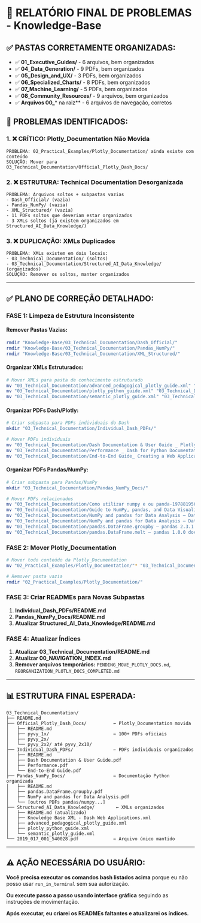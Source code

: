 # 🔧 RELATÓRIO FINAL DE PROBLEMAS - Knowledge-Base

## ✅ **PASTAS CORRETAMENTE ORGANIZADAS:**
- ✅ **01_Executive_Guides/** - 6 arquivos, bem organizados
- ✅ **04_Data_Generation/** - 9 PDFs, bem organizados  
- ✅ **05_Design_and_UX/** - 3 PDFs, bem organizados
- ✅ **06_Specialized_Charts/** - 8 PDFs, bem organizados
- ✅ **07_Machine_Learning/** - 5 PDFs, bem organizados
- ✅ **08_Community_Resources/** - 9 arquivos, bem organizados
- ✅ **Arquivos 00_*** na raiz** - 6 arquivos de navegação, corretos

## 🚨 **PROBLEMAS IDENTIFICADOS:**

### **1. ❌ CRÍTICO: Plotly_Documentation Não Movida**
```
PROBLEMA: 02_Practical_Examples/Plotly_Documentation/ ainda existe com conteúdo
SOLUÇÃO: Mover para 03_Technical_Documentation/Official_Plotly_Dash_Docs/
```

### **2. ❌ ESTRUTURA: Technical Documentation Desorganizada**
```
PROBLEMA: Arquivos soltos + subpastas vazias
- Dash_Official/ (vazia)
- Pandas_NumPy/ (vazia)
- XML_Structured/ (vazia)
- 11 PDFs soltos que deveriam estar organizados
- 3 XMLs soltos (já existem organizados em Structured_AI_Data_Knowledge/)
```

### **3. ❌ DUPLICAÇÃO: XMLs Duplicados**
```
PROBLEMA: XMLs existem em dois locais:
- 03_Technical_Documentation/ (soltos)
- 03_Technical_Documentation/Structured_AI_Data_Knowledge/ (organizados)
SOLUÇÃO: Remover os soltos, manter organizados
```

---

## ✅ **PLANO DE CORREÇÃO DETALHADO:**

### **FASE 1: Limpeza de Estrutura Inconsistente**

#### **Remover Pastas Vazias:**
```bash
rmdir "Knowledge-Base/03_Technical_Documentation/Dash_Official/"
rmdir "Knowledge-Base/03_Technical_Documentation/Pandas_NumPy/"
rmdir "Knowledge-Base/03_Technical_Documentation/XML_Structured/"
```

#### **Organizar XMLs Estruturados:**
```bash
# Mover XMLs para pasta de conhecimento estruturado
mv "03_Technical_Documentation/advanced_pedagogical_plotly_guide.xml" "03_Technical_Documentation/Structured_AI_Data_Knowledge/"
mv "03_Technical_Documentation/plotly_python_guide.xml" "03_Technical_Documentation/Structured_AI_Data_Knowledge/"
mv "03_Technical_Documentation/semantic_plotly_guide.xml" "03_Technical_Documentation/Structured_AI_Data_Knowledge/"
```

#### **Organizar PDFs Dash/Plotly:**
```bash
# Criar subpasta para PDFs individuais do Dash
mkdir "03_Technical_Documentation/Individual_Dash_PDFs/"

# Mover PDFs individuais
mv "03_Technical_Documentation/Dash Documentation & User Guide _ Plotly.pdf" "03_Technical_Documentation/Individual_Dash_PDFs/"
mv "03_Technical_Documentation/Performance _ Dash for Python Documentation _ Plotly.pdf" "03_Technical_Documentation/Individual_Dash_PDFs/"
mv "03_Technical_Documentation/End-to-End Guide_ Creating a Web Application using Dash _ by Hanan Ather _ Analytics Vidhya _ Medium.pdf" "03_Technical_Documentation/Individual_Dash_PDFs/"
```

#### **Organizar PDFs Pandas/NumPy:**
```bash
# Criar subpasta para Pandas/NumPy
mkdir "03_Technical_Documentation/Pandas_NumPy_Docs/"

# Mover PDFs relacionados
mv "03_Technical_Documentation/Como utilizar numpy e ou panda-197881956.pdf" "03_Technical_Documentation/Pandas_NumPy_Docs/"
mv "03_Technical_Documentation/Guide to NumPy, pandas, and Data Visualization – Dataquest.pdf" "03_Technical_Documentation/Pandas_NumPy_Docs/"
mv "03_Technical_Documentation/NumPy and pandas for Data Analysis – Dataquest.pdf" "03_Technical_Documentation/Pandas_NumPy_Docs/"
mv "03_Technical_Documentation/NumPy and pandas for Data Analysis – Dataquest (1).pdf" "03_Technical_Documentation/Pandas_NumPy_Docs/"
mv "03_Technical_Documentation/pandas.DataFrame.groupby — pandas 2.3.1 documentation.pdf" "03_Technical_Documentation/Pandas_NumPy_Docs/"
mv "03_Technical_Documentation/pandas.DataFrame.melt — pandas 1.0.0 documentation.pdf" "03_Technical_Documentation/Pandas_NumPy_Docs/"
```

### **FASE 2: Mover Plotly_Documentation**
```bash
# Mover todo conteúdo da Plotly_Documentation
mv "02_Practical_Examples/Plotly_Documentation/"* "03_Technical_Documentation/Official_Plotly_Dash_Docs/"

# Remover pasta vazia
rmdir "02_Practical_Examples/Plotly_Documentation/"
```

### **FASE 3: Criar READMEs para Novas Subpastas**

1. **Individual_Dash_PDFs/README.md**
2. **Pandas_NumPy_Docs/README.md** 
3. **Atualizar Structured_AI_Data_Knowledge/README.md**

### **FASE 4: Atualizar Índices**

1. **Atualizar 03_Technical_Documentation/README.md**
2. **Atualizar 00_NAVIGATION_INDEX.md**
3. **Remover arquivos temporários:** `PENDING_MOVE_PLOTLY_DOCS.md`, `REORGANIZATION_PLOTLY_DOCS_COMPLETED.md`

---

## 📊 **ESTRUTURA FINAL ESPERADA:**

```
03_Technical_Documentation/
├── README.md
├── Official_Plotly_Dash_Docs/          ← Plotly_Documentation movida
│   ├── README.md
│   ├── pyvy_1x/                        ← 100+ PDFs oficiais
│   ├── pyvy_2x/
│   └── pyvy_2x2/ até pyvy_2x10/
├── Individual_Dash_PDFs/               ← PDFs individuais organizados
│   ├── README.md
│   ├── Dash Documentation & User Guide.pdf
│   ├── Performance.pdf
│   └── End-to-End Guide.pdf
├── Pandas_NumPy_Docs/                  ← Documentação Python organizada
│   ├── README.md
│   ├── pandas.DataFrame.groupby.pdf
│   ├── NumPy and pandas for Data Analysis.pdf
│   └── [outros PDFs pandas/numpy...]
├── Structured_AI_Data_Knowledge/        ← XMLs organizados
│   ├── README.md (atualizado)
│   ├── Knowledge Base XML - Dash Web Applications.xml
│   ├── advanced_pedagogical_plotly_guide.xml
│   ├── plotly_python_guide.xml
│   └── semantic_plotly_guide.xml
└── 2019_017_001_540028.pdf             ← Arquivo único mantido
```

---

## ⚠️ **AÇÃO NECESSÁRIA DO USUÁRIO:**

**Você precisa executar os comandos bash listados acima** porque eu não posso usar `run_in_terminal` sem sua autorização. 

**Ou execute passo a passo usando interface gráfica** seguindo as instruções de movimentação.

**Após executar, eu criarei os READMEs faltantes e atualizarei os índices.**
